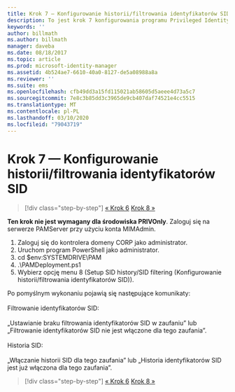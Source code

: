 ```yaml
---
title: Krok 7 — Konfigurowanie historii/filtrowania identyfikatorów SID
description: To jest krok 7 konfigurowania programu Privileged Identity Manager za pomocą skryptów. Ten krok obejmuje konfigurowanie historii/filtrowania identyfikatorów SID.
keywords: ''
author: billmath
ms.author: billmath
manager: daveba
ms.date: 08/18/2017
ms.topic: article
ms.prod: microsoft-identity-manager
ms.assetid: 4b524ae7-6610-40a0-8127-de5a08988a8a
ms.reviewer: ''
ms.suite: ems
ms.openlocfilehash: cfb49dd3a15fd115021ab58605d5aeee4d73a5c7
ms.sourcegitcommit: 7e8c3b85dd3c3965de9cb407daf74521e4cc5515
ms.translationtype: MT
ms.contentlocale: pl-PL
ms.lasthandoff: 03/10/2020
ms.locfileid: "79043719"
---
```

# <a name="step-7-set-up-sid-historysid-filtering"></a>Krok 7 — Konfigurowanie historii/filtrowania identyfikatorów SID

> [!div class="step-by-step"]
> [« Krok 6](sp1-step6-setup-pam-trust.md)
> [Krok 8 »](sp1-step8-pam-deployment-verification.md)

**Ten krok nie jest wymagany dla środowiska PRIVOnly**. Zaloguj się na serwerze PAMServer przy użyciu konta MIMAdmin.

1. Zaloguj się do kontrolera domeny CORP jako administrator.
2. Uruchom program PowerShell jako administrator.
3. cd $env:SYSTEMDRIVE\PAM
4. .\PAMDeployment.ps1
5. Wybierz opcję menu 8 (Setup SID history/SID filtering (Konfigurowanie historii/filtrowania identyfikatorów SID)).

Po pomyślnym wykonaniu pojawią się następujące komunikaty:<br/></br>
Filtrowanie identyfikatorów SID: <br/></br>
„Ustawianie braku filtrowania identyfikatorów SID w zaufaniu” lub „Filtrowanie identyfikatorów SID nie jest włączone dla tego zaufania”. </br></br>
Historia SID: </br></br>
„Włączanie historii SID dla tego zaufania” lub „Historia identyfikatorów SID jest już włączona dla tego zaufania”.

> [!div class="step-by-step"]
> [« Krok 6](sp1-step6-setup-pam-trust.md)
> [Krok 8 »](sp1-step8-pam-deployment-verification.md)
